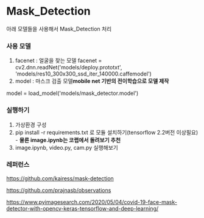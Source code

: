 # Mask_Detection
아래 모델들을 사용해서 Mask_Detection 처리

### 사용 모델
1. facenet : 얼굴을 찾는 모델
  facenet = cv2.dnn.readNet('models/deploy.prototxt', 'models/res10_300x300_ssd_iter_140000.caffemodel')
2. model : 마스크 검출 모델**mobile net 기반의 전이학습으로 모델 제작**   

  model = load_model('models/mask_detector.model')
  

### 실행하기
1. 가상환경 구성
2. pip install -r requirements.txt  로 모듈 설치하기(tensorflow 2.2버전 이상필요) - **물론 image.ipynb는 코랩에서 돌려보기 추천**
3. image.ipynb, video.py, cam.py 실행해보기

### 레퍼런스
https://github.com/kairess/mask-detection

https://github.com/prajnasb/observations

https://www.pyimagesearch.com/2020/05/04/covid-19-face-mask-detector-with-opencv-keras-tensorflow-and-deep-learning/
